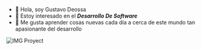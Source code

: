 - 👋 Hola, soy Gustavo Deossa
- 👀 Estoy interesado en el ***Desarrollo De Software***
- 🌱 Me gusta aprender cosas nuevas cada día a cerca de este mundo tan apasionante del desarrollo


![IMG Proyect](https://smartrural.net/wp-content/uploads/desarrollo-de-sotware-smartrural.png)

<!---
Gustavo9607/Gustavo9607 is a ✨ special ✨ repository because its `README.md` (this file) appears on your GitHub profile.
You can click the Preview link to take a look at your changes.
--->
